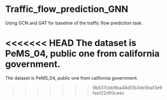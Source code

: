 # Traffic_flow_prediction_GNN
Using GCN and GAT for baseline of the traffic flow prediction task.

<<<<<<< HEAD
The dataset is PeMS_04, public one from california government.
=======
The dataset is PeMS_04, public one from california government.
>>>>>>> 9b637cbb9ba48d51b3de5baf3e9fae122d93ceec
